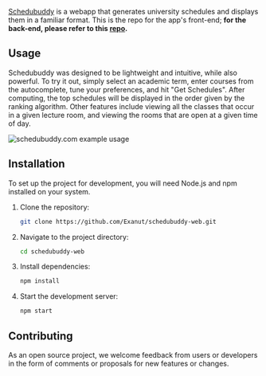[Schedubuddy](https://schedubuddy.com/) is a webapp that generates university schedules and displays them in a familiar format.
This is the repo for the app's front-end; **for the back-end, please refer to this [repo](https://github.com/Exanut/schedubuddy-server).**

## Usage

Schedubuddy was designed to be lightweight and intuitive, while also powerful.
To try it out, simply select an academic term, enter courses from the autocomplete, tune your preferences, and hit "Get Schedules".
After computing, the top schedules will be displayed in the order given by the ranking algorithm.
Other features include viewing all the classes that occur in a given lecture room, and viewing the rooms that are open at a given time of day.

![schedubuddy.com example usage](https://i.imgur.com/DHEnPTr.png)

## Installation

To set up the project for development, you will need Node.js and npm installed on your system.

1. Clone the repository:

   ```bash
   git clone https://github.com/Exanut/schedubuddy-web.git
   ```

2. Navigate to the project directory:

   ```bash
   cd schedubuddy-web
   ```

3. Install dependencies:

   ```bash
   npm install
   ```

4. Start the development server:

   ```bash
   npm start
   ```

## Contributing

As an open source project, we welcome feedback from users or developers in the form of comments or proposals for new features or changes.
